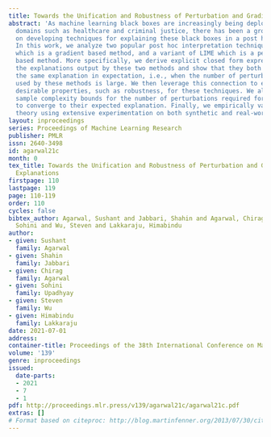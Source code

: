 ```yaml
---
title: Towards the Unification and Robustness of Perturbation and Gradient Based Explanations
abstract: 'As machine learning black boxes are increasingly being deployed in critical
  domains such as healthcare and criminal justice, there has been a growing emphasis
  on developing techniques for explaining these black boxes in a post hoc manner.
  In this work, we analyze two popular post hoc interpretation techniques: SmoothGrad
  which is a gradient based method, and a variant of LIME which is a perturbation
  based method. More specifically, we derive explicit closed form expressions for
  the explanations output by these two methods and show that they both converge to
  the same explanation in expectation, i.e., when the number of perturbed samples
  used by these methods is large. We then leverage this connection to establish other
  desirable properties, such as robustness, for these techniques. We also derive finite
  sample complexity bounds for the number of perturbations required for these methods
  to converge to their expected explanation. Finally, we empirically validate our
  theory using extensive experimentation on both synthetic and real-world datasets.'
layout: inproceedings
series: Proceedings of Machine Learning Research
publisher: PMLR
issn: 2640-3498
id: agarwal21c
month: 0
tex_title: Towards the Unification and Robustness of Perturbation and Gradient Based
  Explanations
firstpage: 110
lastpage: 119
page: 110-119
order: 110
cycles: false
bibtex_author: Agarwal, Sushant and Jabbari, Shahin and Agarwal, Chirag and Upadhyay,
  Sohini and Wu, Steven and Lakkaraju, Himabindu
author:
- given: Sushant
  family: Agarwal
- given: Shahin
  family: Jabbari
- given: Chirag
  family: Agarwal
- given: Sohini
  family: Upadhyay
- given: Steven
  family: Wu
- given: Himabindu
  family: Lakkaraju
date: 2021-07-01
address:
container-title: Proceedings of the 38th International Conference on Machine Learning
volume: '139'
genre: inproceedings
issued:
  date-parts:
  - 2021
  - 7
  - 1
pdf: http://proceedings.mlr.press/v139/agarwal21c/agarwal21c.pdf
extras: []
# Format based on citeproc: http://blog.martinfenner.org/2013/07/30/citeproc-yaml-for-bibliographies/
---
```

